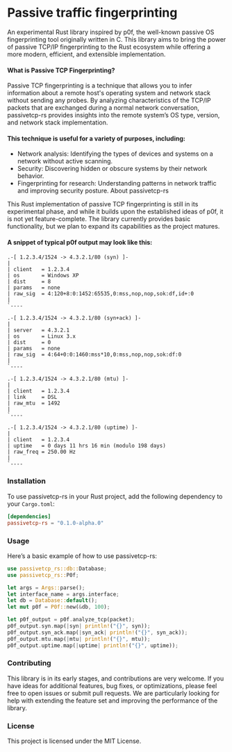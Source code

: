 # Passive traffic fingerprinting
An experimental Rust library inspired by p0f, the well-known passive OS fingerprinting tool originally written in C. This library aims to bring the power of passive TCP/IP fingerprinting to the Rust ecosystem while offering a more modern, efficient, and extensible implementation.

#### What is Passive TCP Fingerprinting?
Passive TCP fingerprinting is a technique that allows you to infer information about a remote host's operating system and network stack without sending any probes. By analyzing characteristics of the TCP/IP packets that are exchanged during a normal network conversation, passivetcp-rs provides insights into the remote system’s OS type, version, and network stack implementation.

#### This technique is useful for a variety of purposes, including:
- Network analysis: Identifying the types of devices and systems on a network without active scanning.
- Security: Discovering hidden or obscure systems by their network behavior.
- Fingerprinting for research: Understanding patterns in network traffic and improving security posture.
About passivetcp-rs

This Rust implementation of passive TCP fingerprinting is still in its experimental phase, and while it builds upon the established ideas of p0f, it is not yet feature-complete. The library currently provides basic functionality, but we plan to expand its capabilities as the project matures.

#### A snippet of typical p0f output may look like this:

```text
.-[ 1.2.3.4/1524 -> 4.3.2.1/80 (syn) ]-
|
| client   = 1.2.3.4
| os       = Windows XP
| dist     = 8
| params   = none
| raw_sig  = 4:120+8:0:1452:65535,0:mss,nop,nop,sok:df,id+:0
|
`----

.-[ 1.2.3.4/1524 -> 4.3.2.1/80 (syn+ack) ]-
|
| server   = 4.3.2.1
| os       = Linux 3.x
| dist     = 0
| params   = none
| raw_sig  = 4:64+0:0:1460:mss*10,0:mss,nop,nop,sok:df:0
|
`----

.-[ 1.2.3.4/1524 -> 4.3.2.1/80 (mtu) ]-
|
| client   = 1.2.3.4
| link     = DSL
| raw_mtu  = 1492
|
`----

.-[ 1.2.3.4/1524 -> 4.3.2.1/80 (uptime) ]-
|
| client   = 1.2.3.4
| uptime   = 0 days 11 hrs 16 min (modulo 198 days)
| raw_freq = 250.00 Hz
|
`----
```

### Installation
To use passivetcp-rs in your Rust project, add the following dependency to your `Cargo.toml`:
```toml
[dependencies]
passivetcp-rs = "0.1.0-alpha.0"
```

### Usage
Here’s a basic example of how to use passivetcp-rs:
```rust
use passivetcp_rs::db::Database;
use passivetcp_rs::P0f;

let args = Args::parse();
let interface_name = args.interface;
let db = Database::default();
let mut p0f = P0f::new(&db, 100);

let p0f_output = p0f.analyze_tcp(packet);
p0f_output.syn.map(|syn| println!("{}", syn));
p0f_output.syn_ack.map(|syn_ack| println!("{}", syn_ack));
p0f_output.mtu.map(|mtu| println!("{}", mtu));
p0f_output.uptime.map(|uptime| println!("{}", uptime));
```

### Contributing
This library is in its early stages, and contributions are very welcome. If you have ideas for additional features, bug fixes, or optimizations, please feel free to open issues or submit pull requests. We are particularly looking for help with extending the feature set and improving the performance of the library.

### License
This project is licensed under the MIT License.
